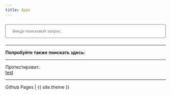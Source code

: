 ```yaml
---
title: Apps
---
```

<div markdown="0">
<input type="text" id="search-input" placeholder="Введи поисковой запрос.." style="width: 100%; padding: 12px 20px; margin: 8px 0; box-sizing: border-box;">

<ul id="results-container"></ul>

<script src="{{ 'simple-jekyll-search.js' | relative_url }}"></script>

<script>
  window.simpleJekyllSearch = new SimpleJekyllSearch({
	searchInput: document.getElementById('search-input'),
	resultsContainer: document.getElementById('results-container'),
	json: '{{ "apps.json" | relative_url }}',
	searchResultTemplate: '<li><a href="{url}" target="_blank">{name}</a></li>',
	noResultsText: 'No results found',
	limit: 20,
	fuzzy: false,
	exclude: ['Welcome']
  })
</script>


<script>
var parameter = ""; 
parameter = decodeURIComponent(window.location.search.substring(1)).split("&")[0];
function setInput () {
var query = parameter;
var key = query.split("=")[0];
var val = query.split("=")[1];
var field = document.getElementById('search-input');
	if (key == "q" && val.length > 0) {
		field.value = val;
		const event = new Event('input');
		field.dispatchEvent(event);
	} else {
		document.querySelector('#search-input').focus();
	}
return false;
}
setTimeout(setInput, 500);
</script>


<hr>
<b>Попробуйте также поискать здесь:</b><br>
<script>
document.write('<a href="https://play.google.com/store/apps/details?id=' + parameter + '">Google Play</a><br>');
document.write('<a href="https://4pda.to/forum/index.php?act=search&query=' + parameter + '&username=&forums%5B%5D=212&subforums=1&source=pst&sort=rel&result=topics">4PDA</a><br>');
document.write('<a href="https://f-droid.org/packages/' + parameter + '/">F-Droid</a><br>');
document.write('<a href="https://apkcombo.com/ru/' + parameter + '/download/apk">apkcombo (скачать APK)</a><br>');
document.write('<a href="https://apkcombo.com/ru/search/' + parameter + '">apkcombo (поиск)</a><br>');
</script>


<hr>
Протестироват:<br>
<a href="./?q=test">test</a>
<br>

<hr>

<div>
Github Pages | {{ site.theme }}
</div>
</div>




